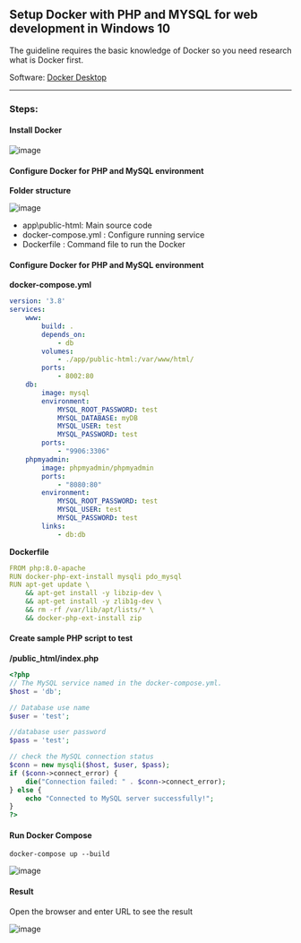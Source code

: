 ## Setup Docker with PHP and MYSQL for web development in Windows 10

The guideline requires the basic knowledge of Docker so you need research what is Docker first.

Software:
[Docker Desktop](https://docs.docker.com/docker-for-windows/install/)

---

### Steps:

#### Install Docker

![image](https://user-images.githubusercontent.com/1155091/177482681-1a709765-ece0-4132-b1e7-eb36fd29e647.png)

#### Configure Docker for PHP and MySQL environment

**Folder structure**

![image](https://user-images.githubusercontent.com/1155091/177482784-f587cc83-8d39-47db-8021-49761af9b75e.png)



- app\public-html: Main source code
- docker-compose.yml :  Configure running service
- Dockerfile : Command file to run the Docker

#### Configure Docker for PHP and MySQL environment

**docker-compose.yml**

```yml
version: '3.8'
services:
    www:
        build: .        
        depends_on:
            - db
        volumes:
            - ./app/public-html:/var/www/html/
        ports:
            - 8002:80
    db:        
        image: mysql        
        environment:
            MYSQL_ROOT_PASSWORD: test
            MYSQL_DATABASE: myDB
            MYSQL_USER: test
            MYSQL_PASSWORD: test
        ports:
            - "9906:3306"       
    phpmyadmin: 
        image: phpmyadmin/phpmyadmin
        ports: 
            - "8080:80"           
        environment:
            MYSQL_ROOT_PASSWORD: test            
            MYSQL_USER: test
            MYSQL_PASSWORD: test
        links: 
            - db:db            
```

**Dockerfile**

```yml
FROM php:8.0-apache
RUN docker-php-ext-install mysqli pdo_mysql
RUN apt-get update \
    && apt-get install -y libzip-dev \
    && apt-get install -y zlib1g-dev \
    && rm -rf /var/lib/apt/lists/* \
    && docker-php-ext-install zip
```

#### Create sample PHP script to test

**/public_html/index.php**

```php
<?php
// The MySQL service named in the docker-compose.yml.
$host = 'db';

// Database use name
$user = 'test';

//database user password
$pass = 'test';

// check the MySQL connection status
$conn = new mysqli($host, $user, $pass);
if ($conn->connect_error) {
    die("Connection failed: " . $conn->connect_error);
} else {
    echo "Connected to MySQL server successfully!";
}
?>
```

#### Run Docker Compose

```command
docker-compose up --build
```

![image](https://user-images.githubusercontent.com/1155091/177483620-2b60b99c-65ff-4d87-a5b3-a9c8367a25eb.png)

#### Result

Open the browser and enter URL to see the result

![image](https://user-images.githubusercontent.com/1155091/177483637-d197ceae-9981-4e4a-a4ea-1ba7176e394c.png)
